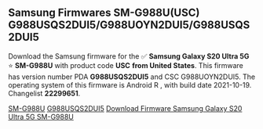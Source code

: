 <h2>Samsung Firmwares SM-G988U(USC) G988USQS2DUI5/G988UOYN2DUI5/G988USQS2DUI5</h2>
Download the Samsung firmware for the ✅ <strong>Samsung Galaxy S20 Ultra 5G </strong> ⭐ <strong>SM-G988U</strong> with product code <strong>USC</strong> <strong> from United States</strong>. This firmware has version number PDA <strong>G988USQS2DUI5</strong> and CSC G988UOYN2DUI5. The operating system of this firmware is Android R , with build date 2021-10-19. Changelist <strong>22299651</strong>.


[SM-G988U](https://samfirm.shop/samsung/model/SM-G988U)
[G988USQS2DUI5](https://samfirm.shop/samsung/pda/G988USQS2DUI5)
[Download Firmware Samsung Galaxy S20 Ultra 5G SM-G988U](https://samfirm.shop/samsung/firmware/467257)
